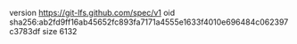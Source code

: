 version https://git-lfs.github.com/spec/v1
oid sha256:ab2fd9ff16ab45652fc893fa7171a4555e1633f4010e696484c062397c3783df
size 6132
